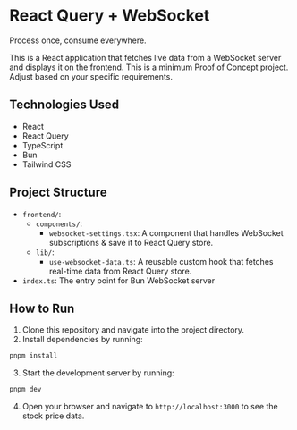 # React Query + WebSocket

Process once, consume everywhere.

This is a React application that fetches live data from a WebSocket server and displays it on the frontend. This is a minimum Proof of Concept project. Adjust based on your specific requirements.

## Technologies Used

- React
- React Query
- TypeScript
- Bun
- Tailwind CSS

## Project Structure

- `frontend/`:
  - `components/`:
    - `websocket-settings.tsx`: A component that handles WebSocket subscriptions & save it to React Query store.
  - `lib/`:
    - `use-websocket-data.ts`: A reusable custom hook that fetches real-time data from React Query store.
- `index.ts`: The entry point for Bun WebSocket server

## How to Run

1. Clone this repository and navigate into the project directory.
2. Install dependencies by running:

```bash
pnpm install
```

3. Start the development server by running:

```bash
pnpm dev
```

4. Open your browser and navigate to `http://localhost:3000` to see the stock price data.
